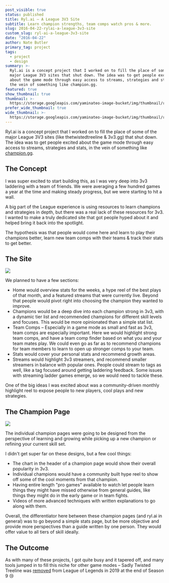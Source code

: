 ```yaml
---
post_visible: true
status: published
title: Ryl.ai – A League 3V3 Site
subtitle: Learn champion strengths, team comps watch pros & more.
slug: 2016-04-22-rylai-a-league-3v3-site
custom_slug: ryl-ai-a-league-3v3-site
date: "2016-04-22"
author: Nate Butler
primary_tag: project
tags:
  - project
  - design
summary: >-
  Ryl.ai is a concept project that I worked on to fill the place of some of the
  major League 3V3 sites that shut down. The idea was to get people excited
  about the game mode through easy access to streams, strategies and stats, in
  the vein of something like champion.gg.
featured: true
show_thumbnail: true
thumbnail: >-
  https://storage.googleapis.com/yaminateo-image-bucket/img/thumbnail/rylai-3v3-1x1.jpg
prefer_wide_thumbnail: true
wide_thumbnail: >-
  https://storage.googleapis.com/yaminateo-image-bucket/img/thumbnail/rylai-3v3-2x1.jpg
---
```


Ryl.ai is a concept project that I worked on to fill the place of some of the major League 3V3 sites (like thetwistedtreeline & 3v3.gg) that shut down. The idea was to get people excited about the game mode through easy access to streams, strategies and stats, in the vein of something like [champion.gg](https://champion.gg/).

## The Concept

I was super excited to start building this, as I was very deep into 3v3 laddering with a team of friends. We were averaging a few hundred games a year at the time and making steady progress, but we were starting to hit a wall.

A big part of the League experience is using resources to learn champions and strategies in depth, but there was a real lack of these resources for 3v3. I wanted to make a truly dedicated site that got people hyped about it and helped bring it back into the spotlight.

The hypothesis was that people would come here and learn to play their champions better, learn new team comps with their teams & track their stats to get better.

## The Site

![](https://storage.googleapis.com/yaminateo-image-bucket/img/attachments/rylai-3v3/604bbeb294938f3d44f9bcc5_Screen%20Shot%202021-03-12%20at%2011.13.43%20AM.jpg)

We planned to have a few sections:

- Home would overview stats for the weeks, a hype reel of the best plays of that month, and a featured streams that were currently live. Beyond that people would pivot right into choosing the champion they wanted to improve.
- Champions would be a deep dive into each champion strong in 3v3, with a dynamic tier list and recommended champions for different skill levels and focuses. This would be more opinionated than a simple stat list.
- Team Comps – Especially in a game mode as small and fast as 3v3, team comps are especially important. Here we would highlight strong team comps, and have a team comp finder based on what you and your team mates play. We could even go as far as to recommend champions for team members to learn to open up stronger comps to your team.
- Stats would cover your personal stats and recommend growth areas.
- Streams would highlight 3v3 streamers, and recommend smaller streamers in balance with popular ones. People could stream to tags as well, like a tag focused around getting laddering feedback. Some issues with streaming ladder games emerge, so we would need to tackle these.

One of the big ideas I was excited about was a community-driven monthly highlight reel to expose people to new players, cool plays and new strategies.

## The Champion Page

![](https://storage.googleapis.com/yaminateo-image-bucket/img/attachments/rylai-3v3/604bbf594ff35756f3906d3f_Screen%20Shot%202021-03-12%20at%2011.13.53%20AM.jpg)

The individual champion pages were going to be designed from the perspective of learning and growing while picking up a new champion or refining your current skill set.

I didn't get super far on these designs, but a few cool things:

- The chart in the header of a champion page would show their overall popularity in 3v3.
- Individual champions would have a community built hype reel to show off some of the cool moments from that champion.
- Having entire length "pro games" available to watch let people learn things they might have missed otherwise from general guides, like things they might do in the early game or in team fights.
- Videos of more advanced techniques with written explanations to go along with them.

Overall, the differentiator here between these champion pages (and ryl.ai in general) was to go beyond a simple stats page, but be more objective and provide more perspectives than a guide written by one person. They would offer value to all tiers of skill ideally.

## The Outcome

As with many of these projects, I got quite busy and it tapered off, and many tools jumped in to fill this niche for other game modes – Sadly Twisted Treeline was [removed](https://leagueoflegends.fandom.com/wiki/Twisted_Treeline) from League of Legends in 2019 at the end of Season 9 😢
